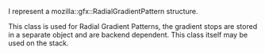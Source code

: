 I represent a mozilla::gfx::RadialGradientPattern structure.

This class is used for Radial Gradient Patterns, the gradient stops are stored in a separate object and are backend dependent. This class itself may be used on the stack.